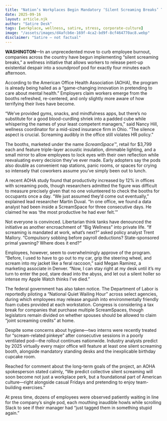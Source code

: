 ```yaml
---
title: "Nation’s Workplaces Begin Mandatory ‘Silent Screaming Breaks’ To Address Rising Stress Levels"
date: 2025-09-16
layout: article.njk
author: "Satire Desk"
tags: [workplace, wellness, satire, stress, corporate-culture]
image: "/assets/images/d4afcb6e-169f-4ca2-bd9f-8cf464770ac8.webp"
disclaimer: "Satire — not factual"
---
```


**WASHINGTON**—In an unprecedented move to curb employee burnout, companies across the country have begun implementing “silent screaming breaks,” a wellness initiative that allows workers to release pent-up existential despair into a soundproof pod for exactly four minutes each afternoon.  

According to the American Office Health Association (AOHA), the program is already being hailed as a “game-changing innovation in pretending to care about mental health.” Employers claim workers emerge from the booths refreshed, re-centered, and only slightly more aware of how terrifying their lives have become.  

“We’ve provided gyms, snacks, and mindfulness apps, but there’s no substitute for a good blood-curdling shriek into a padded cube while whispering the names of your least competent managers,” said Nancy Hill, wellness coordinator for a mid-sized insurance firm in Ohio. “The silence aspect is crucial. Screaming audibly in the office still violates HR policy.”  

The booths, marketed under the name *ScreamSpace™*, retail for $3,799 each and feature triple-layer acoustic insulation, dimmable lighting, and a small mirror to allow employees to lock eyes with their own reflection while reevaluating every decision they’ve ever made. Early adopters say the pods also double as convenient nap stations, panic rooms, or spaces for crying so intensely that coworkers assume you’ve simply been out to lunch.  

A recent AOHA study found that productivity increased by 12% in offices with screaming pods, though researchers admitted the figure was difficult to measure precisely given that no one volunteered to check the booths for occupants once a day. “We just assumed they’d come out eventually,” explained lead researcher Martin Duval. “In one office, we found a data analyst had been inside a ScreamSpace for three consecutive days. He claimed he was ‘the most productive he had ever felt.’”  

Not everyone is convinced. Libertarian think tanks have denounced the initiative as another encroachment of “Big Wellness” into private life. “If screaming is mandated at work, what’s next?” asked policy analyst Trent Mallory. “Compulsory sobbing before payroll deductions? State-sponsored primal yawning? Where does it end?”  

Employees, however, seem to overwhelmingly approve of the program. “Before, I used to have to go out to my car, grip the steering wheel, and scream into my jacket like a feral raccoon,” said Megan Ramirez, a marketing associate in Denver. “Now, I can stay right at my desk until it’s my turn to enter the pod, stare dead into the abyss, and let out a silent holler so intense my Apple Watch thinks I’ve died.”  

The federal government has also taken notice. The Department of Labor is reportedly piloting a “National Quiet Wailing Hour” across select agencies, during which employees may release anguish into environmentally friendly foam cubes provided at each workstation. Congress is considering a tax break for companies that purchase multiple ScreamSpaces, though legislators remain divided on whether spouses should be allowed to claim “joint screaming credits” at home.  

Despite some concerns about hygiene—two interns were recently treated for “scream-related pinkeye” after consecutive sessions in a poorly ventilated pod—the rollout continues nationwide. Industry analysts predict by 2025 virtually every major office will feature at least one silent screaming booth, alongside mandatory standing desks and the inexplicable birthday cupcake room.  

Reached for comment about the long-term goals of the project, an AOHA spokesperson stated calmly, “We predict collective silent screaming will soon become not just a workplace perk, but a foundational part of American culture—right alongside casual Fridays and pretending to enjoy team-building exercises.”  

At press time, dozens of employees were observed patiently waiting in line for the company’s single pod, each mouthing inaudible howls while scrolling Slack to see if their manager had “just tagged them in something stupid again.”  